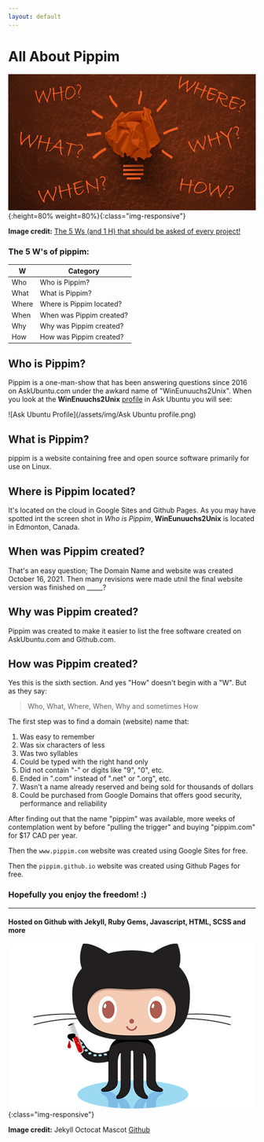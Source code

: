 ```yaml
---
layout: default
---
```


# All About Pippim
![The 5 Ws (and 1 H) that should be asked of every project!](/assets/img/Blog_Project-Management-101.png){:height=80% weight=80%}{:class="img-responsive"}

**Image credit:** [The 5 Ws (and 1 H) that should be asked of every project!](https://www.workfront.com/blog/project-management-101-the-5-ws-and-1-h-that-should-be-asked-of-every-project)

### The 5 W's of pippim:

| W     | Category                 |
| ----- | ------------------------ |
| Who   | Who is Pippim?           |
| What  | What is Pippim?          |
| Where | Where is Pippim located? |
| When  | When was Pippim created? |
| Why   | Why was Pippim created?  |
| How   | How was Pippim created?  |

## Who is Pippim?

Pippim is a one-man-show that has been answering questions since 2016 on AskUbuntu.com under the awkard name of "WinEunuuchs2Unix". When you look at the **WinEnuuchs2Unix** [profile](https://askubuntu.com/users/307523/wineunuuchs2unix) in Ask Ubuntu you will see:

![Ask Ubuntu Profile](/assets/img/Ask Ubuntu profile.png)

## What is Pippim?

pippim is a website containing free and open source software primarily for use on Linux.

## Where is Pippim located?

It's located on the cloud in Google Sites and Github Pages. As you may have spotted int the screen shot in *Who is Pippim*, **WinEunuuchs2Unix** is located in Edmonton, Canada.

## When was Pippim created?

That's an easy question; The Domain Name and website was created October 16, 2021. Then many revisions were made utnil the final website version was finished on _____?

## Why was Pippim created?

Pippim was created to make it easier to list the free software created on AskUbuntu.com and Github.com.

## How was Pippim created?

Yes this is the sixth section. And yes "How" doesn't begin with a "W". But as they say:

> Who, What, Where, When, Why and sometimes How

The first step was to find a domain (website) name that:

1. Was easy to remember
2. Was six characters of less
3. Was two syllables
4. Could be typed with the right hand only
5. Did not contain "-" or digits like "9", "0", etc.
6. Ended in ".com" instead of ".net" or ".org", etc.
7. Wasn't a name already reserved and being sold for thousands of dollars
8. Could be purchased from Google Domains that offers good security, performance and reliability

After finding out that the name "pippim" was available, more weeks of contemplation went by before "pulling the trigger" and buying "pippim.com" for $17 CAD per year.

Then the `www.pippim.com` website was created using Google Sites for free.

Then the `pippim.github.io` website was created using Github Pages for free.

### Hopefully you enjoy the freedom! :)
---
#### Hosted on Github with Jekyll, Ruby Gems, Javascript, HTML, SCSS and more

![Jekyll Octocat Mascot](/assets/img/octojekyll-opt.jpg){:class="img-responsive"}

**Image credit:** Jekyll Octocat Mascot [Github](https://www.github.com)
